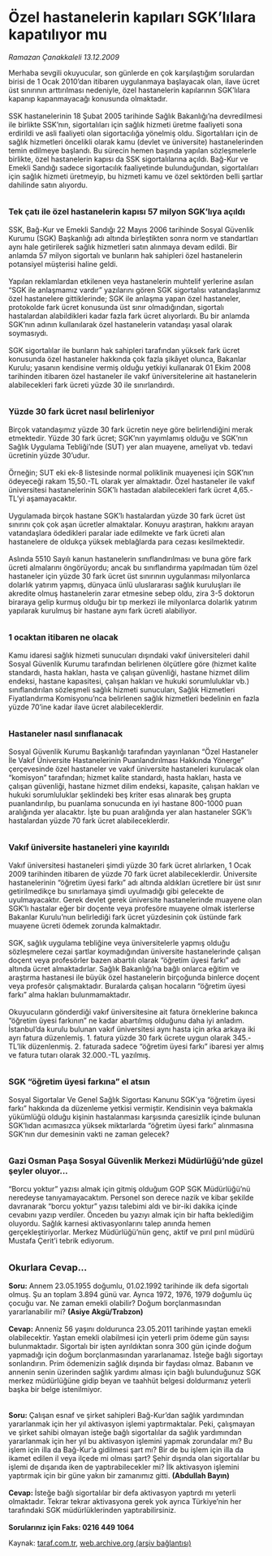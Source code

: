 # Özel hastanelerin kapıları SGK’lılara kapatılıyor mu

*Ramazan Çanakkaleli 13.12.2009*

<div class="yazi">Merhaba sevgili okuyucular, son günlerde en çok karşılaştığım sorulardan birisi de 1 Ocak 2010’dan itibaren uygulanmaya başlayacak olan, ilave ücret üst sınırının arttırılması nedeniyle, özel hastanelerin kapılarının SGK’lılara kapanıp kapanmayacağı konusunda olmaktadır. <br/><br/>SSK hastanelerinin 18 Şubat 2005 tarihinde Sağlık Bakanlığı’na devredilmesi ile birlikte SSK’nın, sigortalıları için sağlık hizmeti üretme faaliyeti sona erdirildi ve asli faaliyeti olan sigortacılığa yönelmiş oldu. Sigortalıları için de sağlık hizmetleri öncelikli olarak kamu (devlet ve üniversite) hastanelerinden temin edilmeye başlandı. Bu sürecin hemen başında yapılan sözleşmelerle birlikte, özel hastanelerin kapısı da SSK sigortalılarına açıldı. Bağ-Kur ve Emekli Sandığı sadece sigortacılık faaliyetinde bulunduğundan, sigortalıları için sağlık hizmeti üretmeyip, bu hizmeti kamu ve özel sektörden belli şartlar dahilinde satın alıyordu.<b> <br/><br/><br/><font size="3">Tek çatı ile özel hastanelerin kapısı 57 milyon SGK’lıya açıldı</font></b> <br/><br/>SSK, Bağ-Kur ve Emekli Sandığı 22 Mayıs 2006 tarihinde Sosyal Güvenlik Kurumu (SGK) Başkanlığı adı altında birleştikten sonra norm ve standartları aynı hale getirilerek sağlık hizmetleri satın alınmaya devam edildi. Bir anlamda 57 milyon sigortalı ve bunların hak sahipleri özel hastanelerin potansiyel müşterisi haline geldi. <br/><br/>Yapılan reklamlardan etkilenen veya hastanelerin muhtelif yerlerine asılan “SGK ile anlaşmamız vardır” yazılarını gören SGK sigortalısı vatandaşlarımız özel hastanelere gittiklerinde; SGK ile anlaşma yapan özel hastaneler, protokolde fark ücret konusunda üst sınır olmadığından, sigortalı hastalardan alabildikleri kadar fazla fark ücret alıyorlardı. Bu bir anlamda SGK’nın adının kullanılarak özel hastanelerin vatandaşı yasal olarak soymasıydı. <br/><br/>SGK sigortalılar ile bunların hak sahipleri tarafından yüksek fark ücret konusunda özel hastaneler hakkında çok fazla şikâyet olunca, Bakanlar Kurulu; yasanın kendisine vermiş olduğu yetkiyi kullanarak 01 Ekim 2008 tarihinden itibaren özel hastaneler ile vakıf üniversitelerine ait hastanelerin alabilecekleri fark ücreti yüzde 30 ile sınırlandırdı. <b><br/><br/><br/><font size="3">Yüzde 30 fark ücret nasıl belirleniyor</font></b> <br/><br/>Birçok vatandaşımız yüzde 30 fark ücretin neye göre belirlendiğini merak etmektedir. Yüzde 30 fark ücret; SGK’nın yayımlamış olduğu ve SGK’nın Sağlık Uygulama Tebliği’nde (SUT) yer alan muayene, ameliyat vb. tedavi ücretinin yüzde 30’udur. <br/><br/>Örneğin; SUT eki ek-8 listesinde normal poliklinik muayenesi için SGK’nın ödeyeceği rakam 15,50.-TL olarak yer almaktadır. Özel hastaneler ile vakıf üniversitesi hastanelerinin SGK’lı hastadan alabilecekleri fark ücret 4,65.-TL’yi aşamayacaktır. <br/><br/>Uygulamada birçok hastane SGK’lı hastalardan yüzde 30 fark ücret üst sınırını çok çok aşan ücretler almaktalar. Konuyu araştıran, hakkını arayan vatandaşlara ödedikleri paralar iade edilmekte ve fark ücreti alan hastanelere de oldukça yüksek meblağlarda para cezası kesilmektedir. <br/><br/>Aslında 5510 Sayılı kanun hastanelerin sınıflandırılması ve buna göre fark ücreti almalarını öngörüyordu; ancak bu sınıflandırma yapılmadan tüm özel hastaneler için yüzde 30 fark ücret üst sınırının uygulanması milyonlarca dolarlık yatırım yapmış, dünyaca ünlü uluslararası sağlık kuruluşları ile akredite olmuş hastanelerin zarar etmesine sebep oldu, zira 3-5 doktorun biraraya gelip kurmuş olduğu bir tıp merkezi ile milyonlarca dolarlık yatırım yapılarak kurulmuş bir hastane aynı fark ücreti alabiliyor.<b> <br/><br/><br/><font size="3">1 ocaktan itibaren ne olacak</font></b> <br/><br/>Kamu idaresi sağlık hizmeti sunucuları dışındaki vakıf üniversiteleri dahil Sosyal Güvenlik Kurumu tarafından belirlenen ölçütlere göre (hizmet kalite standardı, hasta hakları, hasta ve çalışan güvenliği, hastane hizmet dilim endeksi, hastane kapasitesi, çalışan hakları ve hukuki sorumluluklar vb.) sınıflandırılan sözleşmeli sağlık hizmeti sunucuları, Sağlık Hizmetleri Fiyatlandırma Komisyonu’nca belirlenen sağlık hizmetleri bedelinin en fazla yüzde 70’ine kadar ilave ücret alabileceklerdir.<b> <br/><br/><br/><font size="3">Hastaneler nasıl sınıflanacak</font></b> <br/><br/>Sosyal Güvenlik Kurumu Başkanlığı tarafından yayınlanan “Özel Hastaneler İle Vakıf Üniversite Hastanelerinin Puanlandırılması Hakkında Yönerge” çerçevesinde özel hastaneler ve vakıf üniversite hastaneleri kurulacak olan “komisyon” tarafından; hizmet kalite standardı, hasta hakları, hasta ve çalışan güvenliği, hastane hizmet dilim endeksi, kapasite, çalışan hakları ve hukuki sorumluluklar şeklindeki beş kriter esas alınarak beş grupta puanlandırılıp, bu puanlama sonucunda en iyi hastane 800-1000 puan aralığında yer alacaktır. İşte bu puan aralığında yer alan hastaneler SGK’lı hastalardan yüzde 70 fark ücret alabileceklerdir.<b> <br/><br/><br/><font size="3">Vakıf üniversite hastaneleri yine kayırıldı</font></b> <br/><br/>Vakıf üniversitesi hastaneleri şimdi yüzde 30 fark ücret alırlarken, 1 Ocak 2009 tarihinden itibaren de yüzde 70 fark ücret alabileceklerdir. Üniversite hastanelerinin “öğretim üyesi farkı” adı altında aldıkları ücretlere bir üst sınır getirilmedikçe bu sınırlamaya şimdi uyulmadığı gibi gelecekte de uyulmayacaktır. Gerek devlet gerek üniversite hastanelerinde muayene olan SGK’lı hastalar eğer bir doçente veya profesöre muayene olmak isterlerse Bakanlar Kurulu’nun belirlediği fark ücret yüzdesinin çok üstünde fark muayene ücreti ödemek zorunda kalmaktadır. <br/><br/>SGK, sağlık uygulama tebliğine veya üniversitelerle yapmış olduğu sözleşmelere cezai şartlar koymadığından üniversite hastanelerinde çalışan doçent veya profesörler bazen abartılı olarak “öğretim üyesi farkı” adı altında ücret almaktadırlar. Sağlık Bakanlığı’na bağlı onlarca eğitim ve araştırma hastanesi ile büyük özel hastanelerin birçoğunda binlerce doçent veya profesör çalışmaktadır. Buralarda çalışan hocaların “öğretim üyesi farkı” alma hakları bulunmamaktadır. <br/><br/>Okuyucuların gönderdiği vakıf üniversitesine ait fatura örneklerine bakınca “öğretim üyesi farkının” ne kadar abartılmış olduğunu daha iyi anladım. İstanbul’da kurulu bulunan vakıf üniversitesi aynı hasta için arka arkaya iki ayrı fatura düzenlemiş. 1. fatura yüzde 30 fark ücrete uygun olarak 345.-TL’lik düzenlenmiş. 2. faturada sadece “öğretim üyesi farkı” ibaresi yer almış ve fatura tutarı olarak 32.000.-TL yazılmış. <b><br/><br/><br/><font size="3">SGK “öğretim üyesi farkına” el atsın</font></b> <br/><br/>Sosyal Sigortalar Ve Genel Sağlık Sigortası Kanunu SGK’ya “öğretim üyesi farkı” hakkında da düzenleme yetkisi vermiştir. Kendisinin veya bakmakla yükümlüğü olduğu kişinin hastalanması karşısında çaresizlik içinde bulunan SGK’lıdan acımasızca yüksek miktarlarda “öğretim üyesi farkı” alınmasına SGK’nın dur demesinin vakti ne zaman gelecek?<b> <br/><br/><br/><font size="3">Gazi Osman Paşa Sosyal Güvenlik Merkezi Müdürlüğü’nde güzel şeyler oluyor...</font></b> <br/><br/>“Borcu yoktur” yazısı almak için gitmiş olduğum GOP SGK Müdürlüğü’nü neredeyse tanıyamayacaktım. Personel son derece nazik ve kibar şekilde davranarak “borcu yoktur” yazısı talebimi aldı ve bir-iki dakika içinde cevabını yazıp verdiler. Önceden bu yazıyı almak için bir hafta beklediğim oluyordu. Sağlık karnesi aktivasyonlarını talep anında hemen gerçekleştiriyorlar. Merkez Müdürlüğü’nün genç, aktif ve pırıl pırıl müdürü Mustafa Çerit’i tebrik ediyorum.<b> <br/><br/><br/><font size="4">Okurlara Cevap...</font> <br/><br/>Soru:</b> Annem 23.05.1955 doğumlu, 01.02.1992 tarihinde ilk defa sigortalı olmuş. Şu an toplam 3.894 günü var. Ayrıca 1972, 1976, 1979 doğumlu üç çocuğu var. Ne zaman emekli olabilir? Doğum borçlanmasından yararlanabilir mi? <b>(Asiye Akgü/Trabzon) <br/><br/>Cevap:</b> Anneniz 56 yaşını doldurunca 23.05.2011 tarihinde yaştan emekli olabilecektir. Yaştan emekli olabilmesi için yeterli prim ödeme gün sayısı bulunmaktadır. Sigortalı bir işten ayrıldıktan sonra 300 gün içinde doğum yapmadığı için doğum borçlanmasından yararlanamaz. İsteğe bağlı sigortayı sonlandırın. Prim ödemenizin sağlık dışında bir faydası olmaz. Babanın ve annenin senin üzerinden sağlık yardımı alması için bağlı bulunduğunuz SGK merkez müdürlüğüne gidip beyan ve taahhüt belgesi doldurmanız yeterli başka bir belge istenilmiyor.<b> <br/><br/><br/>Soru:</b> Çalışan esnaf ve şirket sahipleri Bağ-Kur’dan sağlık yardımından yararlanmak için her yıl aktivasyon işlemi yaptırmaktalar. Peki, çalışmayan ve şirket sahibi olmayan isteğe bağlı sigortalılar da sağlık yardımından yararlanmak için her yıl bu aktivasyon işlemini yapmak zorundalar mı? Bu işlem için illa da Bağ-Kur’a gidilmesi şart mı? Bir de bu işlem için illa da ikamet edilen il veya ilçede mi olması şart? Şehir dışında olan sigortalılar bu işlemi de dışarıda iken de yaptırabilecekler mi? İlk aktivasyon işlemini yaptırmak için bir güne yakın bir zamanımız gitti. <b>(Abdullah Bayın) <br/><br/>Cevap: </b>İsteğe bağlı sigortalılar bir defa aktivasyon yaptırdı mı yeterli olmaktadır. Tekrar tekrar aktivasyona gerek yok ayrıca Türkiye’nin her tarafındaki SGK müdürlüklerinden yaptırabilirsiniz.<b> <br/><br/>Sorularınız için Faks: 0216 449 1064</b>
</div>

Kaynak: [taraf.com.tr](http://www.taraf.com.tr:80/makale/9003.htm), [web.archive.org (arşiv bağlantısı)](http://web.archive.org/web/20100317144532/http://www.taraf.com.tr:80/makale/9003.htm)
